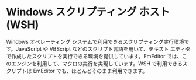 # Windows スクリプティング ホスト (WSH)

Windows オペレーティング システムで利用できるスクリプティング実行環境です。JavaScript や VBScript などのスクリプト言語を用いて、テキスト エディタで作成したスクリプトを実行できる環境を提供しています。EmEditor では、このエンジンを利用して、マクロの実行を実現しています。WSH で利用できるスクリプトは EmEditor でも、ほとんどそのまま利用できます。
